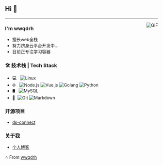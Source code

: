 ## Hi 👋

---
<img align="right" alt="GIF" src="https://raw.githubusercontent.com/wwqdrh/wwqdrh/main/pic/main.gif" />

### I'm wwqdrh

- 擅长web全栈
- 努力跻身云平台开发中...
- 目前正专注学习容器

### 🛠 技术栈 | Tech Stack

- 💻 &#160; ![Linux](https://img.shields.io/badge/-Linux-333333?style=flat&logo=Linux&logoColor=FCC624)
- 🌐 &#160; ![Node.js](https://img.shields.io/badge/-Node.js-333333?style=flat&logo=node.js)
![Vue.js](https://img.shields.io/badge/-VueJS-333333?style=flat&logo=Vue.js)
![Golang](https://img.shields.io/badge/-Golang-333333?style=flat&logo=Golang)
![Python](https://img.shields.io/badge/-Python-333333?style=flat&logo=Python)
- 🛢 &#160; ![MySQL](https://img.shields.io/badge/-MySQL-333333?style=flat&logo=mysql)
- 🔧 &#160;![Git](https://img.shields.io/badge/-Git-333333?style=flat&logo=git)
![Markdown](https://img.shields.io/badge/-Markdown-333333?style=flat&logo=markdown)

### 开源项目
- [ds-connect](https://github.com/wwqdrh/ds-connect)

### 关于我
- [个人博客](https://wwqdrh.github.io)

⭐️ From [wwqdrh](https://github.com/wwqdrh)
